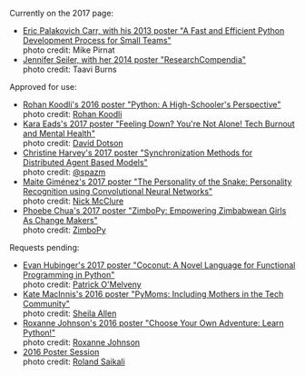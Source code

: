 Currently on the 2017 page:
- [Eric Palakovich Carr, with his 2013 poster "A Fast and Efficient Python Development Process for Small Teams"](https://www.flickr.com/photos/mikepirnat/13968451386)    
  photo credit: Mike Pirnat
- [Jennifer Seiler, with her 2014 poster "ResearchCompendia"](https://www.flickr.com/photos/jaaaarel/13874050474)    
  photo credit: Taavi Burns

Approved for use:
- [Rohan Koodli's 2016 poster "Python: A High-Schooler's Perspective"](https://twitter.com/RohanKoodli/status/738214490546671616)    
  photo credit: [Rohan Koodli](https://twitter.com/RohanKoodli)
- [Kara Eads's 2017 poster "Feeling Down? You're Not Alone! Tech Burnout and Mental Health"](https://twitter.com/dotsdl/status/868887517759549440)    
  photo credit: [David Dotson](https://twitter.com/dotsdl)
- [Christine Harvey's 2017 poster "Synchronization Methods for Distributed Agent Based Models"](https://twitter.com/spazm/status/866382374770163712)    
  photo credit: [@spazm](https://twitter.com/spazm)
- [Maite Giménez's 2017 poster "The Personality of the Snake: Personality Recognition using Convolutional Neural Networks"](https://twitter.com/nfmcclure/status/866369361820372993)    
  photo credit: [Nick McClure](https://twitter.com/nfmcclure)
- [Phoebe Chua's 2017 poster "ZimboPy: Empowering Zimbabwean Girls As Change Makers"](https://twitter.com/zimbopy/status/866368609819480064)    
  photo credit: [ZimboPy](https://twitter.com/zimbopy)

Requests pending:
- [Evan Hubinger's 2017 poster "Coconut: A Novel Language for Functional Programming in Python"](https://twitter.com/pvomelveny/status/866355090055077888)    
  photo credit: [Patrick O'Melveny](https://twitter.com/pvomelveny)
- [Kate MacInnis's 2016 poster "PyMoms: Including Mothers in the Tech Community"](https://twitter.com/pitonisaX/status/738139085055758336)    
  photo credit: [Sheila Allen](https://twitter.com/sheilatronica)
- [Roxanne Johnson's 2016 poster "Choose Your Own Adventure: Learn Python!"](https://twitter.com/roxLjohnson/status/738095032809357313)    
  photo credit: [Roxanne Johnson](https://twitter.com/roxLjohnson)
- [2016 Poster Session](https://twitter.com/rsaikali/status/738069117605814273)     
  photo credit: [Roland Saikali](https://twitter.com/rsaikali)
